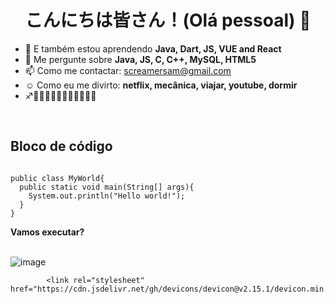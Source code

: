 
<h1 align="center"> こんにちは皆さん！(Olá pessoal) 👋 </h1>

- 🌱 E também estou aprendendo **Java, Dart, JS, VUE and React**
- 💬 Me pergunte sobre **Java, JS, C, C++, MySQL, HTML5**
- 📫 Como me contactar: screamersam@gmail.com
- :relaxed: Como eu me divirto: **netflix, mecânica, viajar, youtube, dormir**
- :sagittarius::beer::8ball::art::book::tea::pizza::hamburger::fries::custard::candy::banana:
<br>

## Bloco de código

```![style-for--the--badge-green](https://user-images.githubusercontent.com/23269260/227746615-9e790143-db74-45c2-bea6-9f8a63f89cef.svg)

public class MyWorld{
  public static void main(String[] args){
    System.out.println("Hello world!");
  }
}
```
**Vamos executar?**
<br>
<br>

![image](https://user-images.githubusercontent.com/23269260/227746650-187441fa-5a5f-48ba-8451-46fc3eda2160.png)

            <link rel="stylesheet" href="https://cdn.jsdelivr.net/gh/devicons/devicon@v2.15.1/devicon.min.css">
          

